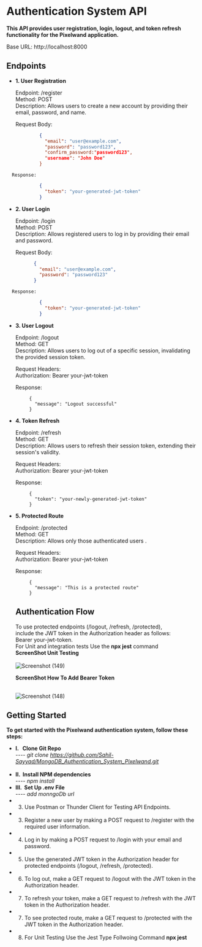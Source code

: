 #  Authentication System API
<b>This API provides user registration, login, logout, and token refresh functionality for the Pixelwand application.</b>

Base URL: http://localhost:8000

## Endpoints
-  <b>1. User Registration </b>
      <p>Endpoint: /register<br>
         Method: POST<br>
         Description: Allows users to create a new account by providing their email, password, and name.<br>
      </p>
      Request Body:
```json
            {
              "email": "user@example.com",
              "password": "password123",
              "confirm_password:"password123",
              "username": "John Doe"
            }
```


       
      Response:
      
```json
            {
              "token": "your-generated-jwt-token"
            }

```
-  <b>2.  User Login </b>
      <p>Endpoint: /login<br>
      Method: POST<br>
      Description: Allows registered users to log in by providing their email and password.<br>
      </p>
      
      Request Body:
  ```json
            {
              "email": "user@example.com",
              "password": "password123"
            }
 ```

      Response:
```json
            {
              "token": "your-generated-jwt-token"
            }
```
-  <b>3.  User Logout </b>

     <p> Endpoint: /logout<br>
      Method: GET<br>
      Description: Allows users to log out of a specific session, invalidating the provided session token.<br>
     </p>
     
      Request Headers:<br>
      Authorization: Bearer your-jwt-token

      Response:
   
            {
              "message": "Logout successful"
            }

-  <b>4.  Token Refresh </b>

     <p>Endpoint: /refresh<br>
      Method: GET<br>
      Description: Allows users to refresh their session token, extending their session's validity.<br>
      </p> 
      
      Request Headers:<br>
      Authorization: Bearer your-jwt-token
   
      Response:
   
            {
              "token": "your-newly-generated-jwt-token"
            }
-  <b>5.  Protected Route </b>

     <p>Endpoint: /protected<br>
      Method: GET<br>
      Description: Allows only those authenticated users .<br>
      </p> 
      
      Request Headers:<br>
      Authorization: Bearer your-jwt-token
   
      Response:
   
            {
              "message": "This is a protected route"
            }

   ## Authentication Flow
      To use protected endpoints (/logout, /refresh, /protected),  <br>
      include the JWT token in the Authorization header as follows: <br>
      Bearer your-jwt-token.<br>
      For Unit and integration tests Use the <b>npx jest</b> command <br>
     <b>ScreenShot Unit Testing </b><br><br>
     ![Screenshot (149)](https://github.com/Sahil-Sayyad/MongoDB_Authentication_System_Pixelwand/assets/96423459/83415af1-0c12-4da5-80d8-b1ff59dc8404)

   <b>ScreenShot How To Add Bearer Token</b><br><br>
   
   ![Screenshot (148)](https://github.com/Sahil-Sayyad/MongoDB_Authentication_System_Pixelwand/assets/96423459/242608ae-eefc-4692-86fe-ed11ac23e84f)

## Getting Started

<b>To get started with the Pixelwand authentication system, follow these steps:</b>

-  <b> I. &nbsp; Clone Git Repo  </b>
   <br>----<i> git clone https://github.com/Sahil-Sayyad/MongoDB_Authentication_System_Pixelwand.git</i><br><br>
-  <b> II. &nbsp;Install NPM dependencies </b>
   <br>----<i> npm install</i> <br>
-  <b> III. &nbsp;Set Up .env File  </b>
   <br>----<i> add monngoDb url</i> <br>
- 3. Use Postman or Thunder Client for Testing API Endpoints.
- 3. Register a new user by making a POST request to /register with the required user information.
- 4. Log in by making a POST request to /login with your email and password.
- 5. Use the generated JWT token in the Authorization header for protected endpoints (/logout, /refresh, /protected).
- 6. To log out, make a GET request to /logout with the JWT token in the Authorization header.
- 7. To refresh your token, make a GET request to /refresh with the JWT token in the Authorization header.
- 7. To see protected route, make a GET request to /protected with the JWT token in the Authorization header.
- 8. For Unit Testing Use the Jest Type Follwoing Command <b>npx jest</b> 

